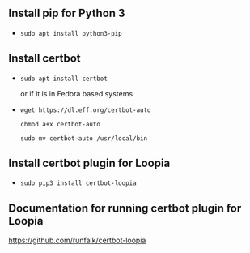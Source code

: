 ## Install pip for Python 3
* `sudo apt install python3-pip`

## Install certbot
* `sudo apt install certbot`

    or if it is in Fedora based systems

* `wget https://dl.eff.org/certbot-auto`
   
   `chmod a+x certbot-auto`
   
   `sudo mv certbot-auto /usr/local/bin`


## Install certbot plugin for Loopia
* `sudo pip3 install certbot-loopia`

## Documentation for running certbot plugin for Loopia
https://github.com/runfalk/certbot-loopia


